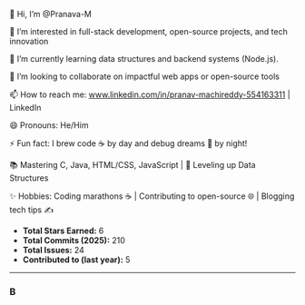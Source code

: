 👋 Hi, I’m @Pranava-M

👀 I’m interested in full-stack development, open-source projects, and tech innovation

🌱 I’m currently learning data structures  and backend systems (Node.js).

💞️ I’m looking to collaborate on impactful web apps or open-source tools

📫 How to reach me: www.linkedin.com/in/pranav-machireddy-554163311 | LinkedIn 

😄 Pronouns: He/Him 

⚡ Fun fact: I brew code ☕ by day and debug dreams 🌙 by night!

📚 Mastering C, Java, HTML/CSS, JavaScript | 🧠 Leveling up Data Structures

✨ Hobbies: Coding marathons ☕ | Contributing to open-source 🌐 | Blogging tech tips ✍️



- **Total Stars Earned:** 6  
- **Total Commits (2025):** 210  
- **Total Issues:** 24  
- **Contributed to (last year):** 5  

---

### B
